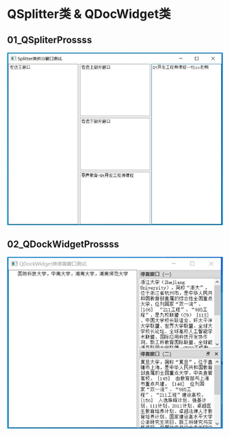 # QSplitter类 & QDocWidget类

## 01_QSpliterProssss

![QSplitter类](00_material_lib/1.JPG)

## 02_QDockWidgetProssss

![QDockWidget类](00_material_lib/2.JPG)

